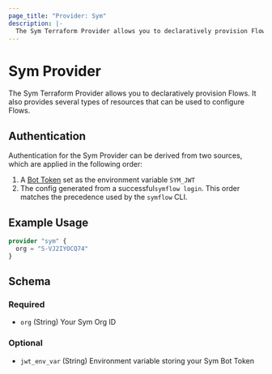 ```yaml
---
page_title: "Provider: Sym"
description: |-
  The Sym Terraform Provider allows you to declaratively provision Flows. It also provides several types of resources that can be used to configure Flows.
---
```


# Sym Provider

The Sym Terraform Provider allows you to declaratively provision Flows. It also provides several types of resources that can be used to configure Flows.

## Authentication
Authentication for the Sym Provider can be derived from two sources, which are applied in the following order:
1. A [Bot Token](https://docs.symops.com/docs/using-bot-tokens) set as the environment variable `SYM_JWT`
2. The config generated from a successful`symflow login`.
This order matches the precedence used by the `symflow` CLI.

## Example Usage

```terraform
provider "sym" {
  org = "S-VJ2IYOCQ74"
}
```

<!-- schema generated by tfplugindocs -->
## Schema

### Required

- `org` (String) Your Sym Org ID

### Optional

- `jwt_env_var` (String) Environment variable storing your Sym Bot Token
